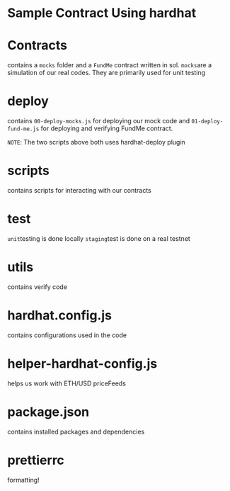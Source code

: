 # Sample Contract Using hardhat

# Contracts
contains a ```mocks``` folder and a ```FundMe``` contract written in sol. 
```mocks```are a simulation of our real codes. They are primarily used for unit testing

# deploy
contains ```00-deploy-mocks.js``` for deploying our mock code and ```01-deploy-fund-me.js``` for deploying and verifying FundMe contract.

```NOTE```: The two scripts above both uses hardhat-deploy plugin

# scripts
contains scripts for interacting with our contracts

# test
```unit```testing is done locally
```staging```test is done on a real testnet

# utils
contains verify code

# hardhat.config.js
contains configurations used in the code

# helper-hardhat-config.js
helps us work with ETH/USD priceFeeds

# package.json
contains installed packages and dependencies

# prettierrc
formatting!